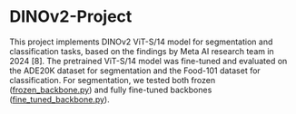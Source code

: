 # DINOv2-Project

This project implements DINOv2 ViT-S/14 model for segmentation and classification tasks, based on the findings by Meta AI research team in 2024 [8]. The pretrained ViT-S/14 model was fine-tuned and evaluated on the ADE20K dataset for segmentation and the Food-101 dataset for classification. For segmentation, we tested both frozen ([frozen_backbone.py](path/to/frozen_backbone.py)) and fully fine-tuned backbones ([fine_tuned_backbone.py](path/to/fine_tuned_backbone.py)).

